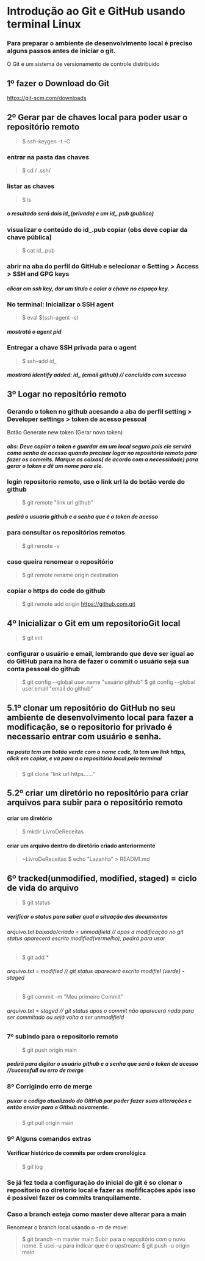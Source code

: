 # Introdução ao Git e GitHub usando terminal Linux
### Para preparar o ambiente de desenvolvimento local é preciso alguns passos antes de iniciar o git.
O Git é um sistema de versionamento de controle distribuido
## 1º fazer o Download do Git
 https://git-scm.com/downloads
 
## 2º Gerar par de chaves local para poder usar o repositório remoto
  >$ ssh-keygen -t -C <email do GitHub>
### entrar na pasta das chaves
  >$ cd / .ssh/
### listar as chaves
  >$ ls
##### o resultado será dois id_<valor>(privado) e um id_<valor>.pub (publico)
### visualizar o conteúdo do id_<valor>.pub copiar (obs deve copiar da chave pública)
  >$ cat id_<valor>.pub 
### abrir na aba do perfil do GitHub e selecionar o Setting > Access > SSH and GPG keys
##### clicar em ssh key, dar um titulo e colar a chave no espaço key.
### No terminal: Inicializar o SSH agent
  >$ eval $(ssh-agent -s)
##### mostratá o agent pid<valor>
### Entregar a chave SSH privada para o agent
  >$ ssh-add id_<valor>
##### mostrará identify added: id_<valor> (email github) // concluido com sucesso

 ## 3º Logar no repositório remoto
### Gerando o token no github acesando a aba do perfil setting > Developer settings > token de acesso pessoal 
 Botão Generate new token (Gerar novo token)
##### obs: Deve copiar o token e guardar em um local seguro pois ele servirá como senha de acesso quando precisar logar no repositório remoto para fazer os commits. Marque as caixas( de acordo com a necessidade) para gerar o token e dê um nome para ele.
 ### login repositorio remoto, use o link url la do botão verde do github
  >$ git remote "link url github"
##### pedirá o usuario github e a senha que é o token de acesso
### para consultar os repositórios remotos
  >$ git remote -v
### caso queira renomear o repositório 
  >$ git remote rename origin destination
### copiar o https do code do github
  >$ git remote add origin https://github.com.git
 
## 4º Inicializar o Git em um repositorioGit local
   >$ git init
### configurar o usuário e email, lembrando que deve ser igual ao do GitHub para na hora de fazer o commit o usuário seja sua conta pessoal do github
   >$ git config --global user.name "usuário github"
   >$ git config --global user.email "email do github"
 
## 5.1º clonar um repositório do GitHub no seu ambiente de desenvolvimento local para fazer a modificação, se o repositorio for privado é necessario entrar com usuário e senha.
##### na pasta tem um botão verde com o nome code, lá tem um link https, click em copiar, e vá para a o repositório local pelo terminal
  >$ git clone "link url https......"
 
## 5.2º criar um diretório no repositório para criar arquivos para subir para o repositório remoto
#### criar um diretório
  >$ mkdir LivroDeReceitas
#### criar um arquivo dentro do diretório criado anteriormente
  >~LivroDeReceitas $ echo "Lazanha" > READMI.md
 

## 6º tracked(unmodified, modified, staged) = ciclo de vida do arquivo
  >$ git status
##### verificar o status para saber qual a situação dos documentos
 
###### arquivo.txt baixado/criado = unmodifield // após a modificação no git status aparecerá escrito modified(vermelho), pedirá para usar
  >$ git add *
 
###### arquivo.txt = modified // git status aparecerá escrito modifiel (verde) - staged 
  >$ git commit -m "Meu primeiro Commit"
 
###### arquivo.txt = staged // git status apos o commit não aparecerá nada para ser commitado ou sejá volta a ser unmodifield
 
 ### 7º subindo para o repositorio remoto
  >$ git push origin main
 ##### pedirá para digitar o usuário github e a senha que será o token de acesso //sucessfull ou erro de merge 
### 8º Corrigindo erro de merge 
 ##### puxar o codigo atualizado do GitHub par poder fazer suas alterações e então enviar para o Github novamente.
 >$ git pull origin main
 ### 9º Alguns comandos extras
 #### Verificar histórico de commits por ordem cronológica 
 >$ git log
 ### Se já fez toda a configuração do inicial do git é so clonar o repositorio no diretorio local e fazer as mofificações após isso é possivel fazer os commits tranquilamente.
 ### Caso a branch esteja como master deve alterar para a main
 Renomear o branch local usando o -m de move: 
 > $ git branch -m master main
Subir para o repositório com o novo nome. E usei -u para indicar que é o upstream: 
 > $ git push -u origin main
 
 
 
 
 
 
 

 
 
 
 
  
  
  

